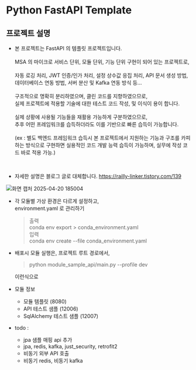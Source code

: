 # Python FastAPI Template

## 프로젝트 설명

- 본 프로젝트는 FastAPI 의 템플릿 프로젝트입니다.<br>
  <br>
  MSA 의 마이크로 서비스 단위, 모듈 단위, 기능 단위 구현이 되어 있는 프로젝트로,<br><br>
  자동 로깅 처리, JWT 인증/인가 처리, 설정 상수값 응집 처리, API 문서 생성 방법, 데이터베이스 연동 방법, 서버 분산 및 Kafka 연동 방식 등...<br>
  <br>
  구조적으로 명확히 분리하였으며, 클린 코드를 지향하였으므로,<br>
  실제 프로젝트에 적용할 기술에 대한 테스트 코드 작성, 및 이식이 용이 합니다.<br>
  <br>
  실제 상황에 사용될 기능들을 재활용 가능하게 구분하였으므로,<br>
  추후 어떤 프레임워크를 습득하더라도 이를 기반으로 빠른 습득이 가능합니다.<br><br>
  (ex : 별도 백엔드 프레임워크 습득시 본 프로젝트에서 지원하는 기능과 구조를 카피 하는 방식으로 구현하면 실용적인 코드 개발 능력 습득이 가능하며, 실무에 작성 코드 바로 적용 가능.)

  <br>
- 자세한 설명은 블로그 글로 대체합니다.
  https://railly-linker.tistory.com/139

![화면 캡처 2025-04-20 185004](https://github.com/user-attachments/assets/01f7511f-2270-4c7b-82fd-41b1df822d33)

- 각 모듈별 가상 환경은 다르게 설정하고,<br>
  environment.yaml 로 관리하기<br>

  > 출력<br>
  > conda env export > conda_environment.yaml<br>
  > 입력 <br>
  > conda env create --file conda_environment.yaml

- 배포시 모듈 실행은, 프로젝트 루트 경로에서,

  > python module_sample_api/main.py --profile dev

  이런식으로

- 모듈 정보
  - 모듈 템플릿 (8080)
  - API 테스트 샘플 (12006)
  - SqlAlchemy 테스트 샘플 (12007)

- todo :
  - jpa 샘플 매핑 api 추가
  - jpa, redis, kafka, just_security, retrofit2
  - 비동기 외부 API 호출
  - 비동기 redis, 비동기 kafka
